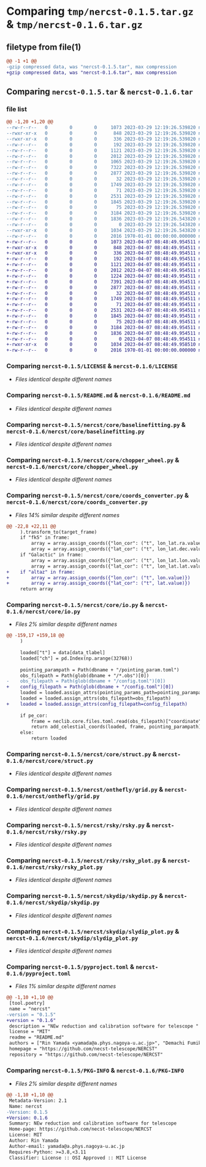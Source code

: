 # Comparing `tmp/nercst-0.1.5.tar.gz` & `tmp/nercst-0.1.6.tar.gz`

## filetype from file(1)

```diff
@@ -1 +1 @@
-gzip compressed data, was "nercst-0.1.5.tar", max compression
+gzip compressed data, was "nercst-0.1.6.tar", max compression
```

## Comparing `nercst-0.1.5.tar` & `nercst-0.1.6.tar`

### file list

```diff
@@ -1,20 +1,20 @@
--rw-r--r--   0        0        0     1073 2023-03-29 12:19:26.539820 nercst-0.1.5/LICENSE
--rwxr-xr-x   0        0        0      848 2023-03-29 12:19:26.539820 nercst-0.1.5/README.md
--rwxr-xr-x   0        0        0      336 2023-03-29 12:19:26.539820 nercst-0.1.5/nercst/__init__.py
--rw-r--r--   0        0        0      192 2023-03-29 12:19:26.539820 nercst-0.1.5/nercst/core/__init__.py
--rw-r--r--   0        0        0     1121 2023-03-29 12:19:26.539820 nercst-0.1.5/nercst/core/baselinefitting.py
--rw-r--r--   0        0        0     2012 2023-03-29 12:19:26.539820 nercst-0.1.5/nercst/core/chopper_wheel.py
--rw-r--r--   0        0        0     1065 2023-03-29 12:19:26.539820 nercst-0.1.5/nercst/core/coords_converter.py
--rw-r--r--   0        0        0     7322 2023-03-29 12:19:26.539820 nercst-0.1.5/nercst/core/io.py
--rw-r--r--   0        0        0     2877 2023-03-29 12:19:26.539820 nercst-0.1.5/nercst/core/struct.py
--rw-r--r--   0        0        0       32 2023-03-29 12:19:26.539820 nercst-0.1.5/nercst/onthefly/__init__.py
--rw-r--r--   0        0        0     1749 2023-03-29 12:19:26.539820 nercst-0.1.5/nercst/onthefly/grid.py
--rw-r--r--   0        0        0       71 2023-03-29 12:19:26.539820 nercst-0.1.5/nercst/rsky/__init__.py
--rw-r--r--   0        0        0     2531 2023-03-29 12:19:26.539820 nercst-0.1.5/nercst/rsky/rsky.py
--rw-r--r--   0        0        0     1845 2023-03-29 12:19:26.539820 nercst-0.1.5/nercst/rsky/rsky_plot.py
--rw-r--r--   0        0        0       75 2023-03-29 12:19:26.539820 nercst-0.1.5/nercst/skydip/__init__.py
--rw-r--r--   0        0        0     3184 2023-03-29 12:19:26.539820 nercst-0.1.5/nercst/skydip/skydip.py
--rw-r--r--   0        0        0     1836 2023-03-29 12:19:26.543820 nercst-0.1.5/nercst/skydip/slydip_plot.py
--rw-r--r--   0        0        0        0 2023-03-29 12:19:26.543820 nercst-0.1.5/nercst/sunscan/__init__.py
--rwxr-xr-x   0        0        0     1034 2023-03-29 12:19:26.543820 nercst-0.1.5/pyproject.toml
--rw-r--r--   0        0        0     2016 1970-01-01 00:00:00.000000 nercst-0.1.5/PKG-INFO
+-rw-r--r--   0        0        0     1073 2023-04-07 08:48:49.954511 nercst-0.1.6/LICENSE
+-rwxr-xr-x   0        0        0      848 2023-04-07 08:48:49.954511 nercst-0.1.6/README.md
+-rwxr-xr-x   0        0        0      336 2023-04-07 08:48:49.954511 nercst-0.1.6/nercst/__init__.py
+-rw-r--r--   0        0        0      192 2023-04-07 08:48:49.954511 nercst-0.1.6/nercst/core/__init__.py
+-rw-r--r--   0        0        0     1121 2023-04-07 08:48:49.954511 nercst-0.1.6/nercst/core/baselinefitting.py
+-rw-r--r--   0        0        0     2012 2023-04-07 08:48:49.954511 nercst-0.1.6/nercst/core/chopper_wheel.py
+-rw-r--r--   0        0        0     1224 2023-04-07 08:48:49.954511 nercst-0.1.6/nercst/core/coords_converter.py
+-rw-r--r--   0        0        0     7391 2023-04-07 08:48:49.954511 nercst-0.1.6/nercst/core/io.py
+-rw-r--r--   0        0        0     2877 2023-04-07 08:48:49.954511 nercst-0.1.6/nercst/core/struct.py
+-rw-r--r--   0        0        0       32 2023-04-07 08:48:49.954511 nercst-0.1.6/nercst/onthefly/__init__.py
+-rw-r--r--   0        0        0     1749 2023-04-07 08:48:49.954511 nercst-0.1.6/nercst/onthefly/grid.py
+-rw-r--r--   0        0        0       71 2023-04-07 08:48:49.954511 nercst-0.1.6/nercst/rsky/__init__.py
+-rw-r--r--   0        0        0     2531 2023-04-07 08:48:49.954511 nercst-0.1.6/nercst/rsky/rsky.py
+-rw-r--r--   0        0        0     1845 2023-04-07 08:48:49.954511 nercst-0.1.6/nercst/rsky/rsky_plot.py
+-rw-r--r--   0        0        0       75 2023-04-07 08:48:49.954511 nercst-0.1.6/nercst/skydip/__init__.py
+-rw-r--r--   0        0        0     3184 2023-04-07 08:48:49.954511 nercst-0.1.6/nercst/skydip/skydip.py
+-rw-r--r--   0        0        0     1836 2023-04-07 08:48:49.954511 nercst-0.1.6/nercst/skydip/slydip_plot.py
+-rw-r--r--   0        0        0        0 2023-04-07 08:48:49.954511 nercst-0.1.6/nercst/sunscan/__init__.py
+-rwxr-xr-x   0        0        0     1034 2023-04-07 08:48:49.958510 nercst-0.1.6/pyproject.toml
+-rw-r--r--   0        0        0     2016 1970-01-01 00:00:00.000000 nercst-0.1.6/PKG-INFO
```

### Comparing `nercst-0.1.5/LICENSE` & `nercst-0.1.6/LICENSE`

 * *Files identical despite different names*

### Comparing `nercst-0.1.5/README.md` & `nercst-0.1.6/README.md`

 * *Files identical despite different names*

### Comparing `nercst-0.1.5/nercst/core/baselinefitting.py` & `nercst-0.1.6/nercst/core/baselinefitting.py`

 * *Files identical despite different names*

### Comparing `nercst-0.1.5/nercst/core/chopper_wheel.py` & `nercst-0.1.6/nercst/core/chopper_wheel.py`

 * *Files identical despite different names*

### Comparing `nercst-0.1.5/nercst/core/coords_converter.py` & `nercst-0.1.6/nercst/core/coords_converter.py`

 * *Files 14% similar despite different names*

```diff
@@ -22,8 +22,11 @@
     ).transform_to(target_frame)
     if "fk5" in frame:
         array = array.assign_coords({"lon_cor": ("t", lon_lat.ra.value)})
         array = array.assign_coords({"lat_cor": ("t", lon_lat.dec.value)})
     if "Galactic" in frame:
         array = array.assign_coords({"lon_cor": ("t", lon_lat.lon.value)})
         array = array.assign_coords({"lat_cor": ("t", lon_lat.lat.value)})
+    if "altaz" in frame:
+        array = array.assign_coords({"lon_cor": ("t", lon.value)})
+        array = array.assign_coords({"lat_cor": ("t", lat.value)})
     return array
```

### Comparing `nercst-0.1.5/nercst/core/io.py` & `nercst-0.1.6/nercst/core/io.py`

 * *Files 2% similar despite different names*

```diff
@@ -159,17 +159,18 @@
     )
 
     loaded["t"] = data[data_tlabel]
     loaded["ch"] = pd.Index(np.arange(32768))
 
     pointing_parampath = Path(dbname + "/pointing_param.toml")
     obs_filepath = Path(glob(dbname + "/*.obs")[0])
-    obs_filepath = Path(glob(dbname + "/config.toml")[0])
+    config_filepath = Path(glob(dbname + "/config.toml")[0])
     loaded = loaded.assign_attrs(pointing_params_path=pointing_parampath)
     loaded = loaded.assign_attrs(obs_filepath=obs_filepath)
+    loaded = loaded.assign_attrs(config_filepath=config_filepath)
 
     if pe_cor:
         frame = neclib.core.files.toml.read(obs_filepath)["coordinate"]["coord_sys"]
         return add_celestial_coords(loaded, frame, pointing_parampath)
     else:
         return loaded
```

### Comparing `nercst-0.1.5/nercst/core/struct.py` & `nercst-0.1.6/nercst/core/struct.py`

 * *Files identical despite different names*

### Comparing `nercst-0.1.5/nercst/onthefly/grid.py` & `nercst-0.1.6/nercst/onthefly/grid.py`

 * *Files identical despite different names*

### Comparing `nercst-0.1.5/nercst/rsky/rsky.py` & `nercst-0.1.6/nercst/rsky/rsky.py`

 * *Files identical despite different names*

### Comparing `nercst-0.1.5/nercst/rsky/rsky_plot.py` & `nercst-0.1.6/nercst/rsky/rsky_plot.py`

 * *Files identical despite different names*

### Comparing `nercst-0.1.5/nercst/skydip/skydip.py` & `nercst-0.1.6/nercst/skydip/skydip.py`

 * *Files identical despite different names*

### Comparing `nercst-0.1.5/nercst/skydip/slydip_plot.py` & `nercst-0.1.6/nercst/skydip/slydip_plot.py`

 * *Files identical despite different names*

### Comparing `nercst-0.1.5/pyproject.toml` & `nercst-0.1.6/pyproject.toml`

 * *Files 1% similar despite different names*

```diff
@@ -1,10 +1,10 @@
 [tool.poetry]
 name = "nercst"
-version = "0.1.5"
+version = "0.1.6"
 description = "NEw reduction and calibration software for telescope "
 license = "MIT"
 readme = "README.md"
 authors = ["Rin Yamada <yamada@a.phys.nagoya-u.ac.jp>", "Demachi Fumika <f.demachi@a.phys.nagoya-u.ac.jp>"]
 homepage = "https://github.com/necst-telescope/NERCST"
 repository = "https://github.com/necst-telescope/NERCST"
```

### Comparing `nercst-0.1.5/PKG-INFO` & `nercst-0.1.6/PKG-INFO`

 * *Files 2% similar despite different names*

```diff
@@ -1,10 +1,10 @@
 Metadata-Version: 2.1
 Name: nercst
-Version: 0.1.5
+Version: 0.1.6
 Summary: NEw reduction and calibration software for telescope 
 Home-page: https://github.com/necst-telescope/NERCST
 License: MIT
 Author: Rin Yamada
 Author-email: yamada@a.phys.nagoya-u.ac.jp
 Requires-Python: >=3.8,<3.11
 Classifier: License :: OSI Approved :: MIT License
```

